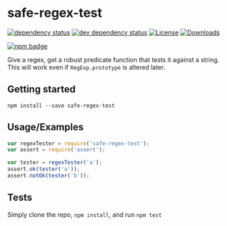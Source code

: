 # safe-regex-test

[![dependency status](https://david-dm.org/ljharb/safe-regex-test.svg)](https://david-dm.org/ljharb/safe-regex-test) [![dev dependency status](https://david-dm.org/ljharb/safe-regex-test/dev-status.svg)](https://david-dm.org/ljharb/safe-regex-test#info=devDependencies) [![License](https://img.shields.io/npm/l/safe-regex-test.svg)](LICENSE/) [![Downloads](https://img.shields.io/npm/dm/safe-regex-test.svg)](https://npm-stat.com/charts.html?package=safe-regex-test)

[![npm badge](https://nodei.co/npm/safe-regex-test.png?downloads=true\&stars=true)](https://npmjs.org/package/safe-regex-test)

Give a regex, get a robust predicate function that tests it against a string. This will work even if `RegExp.prototype` is altered later.

## Getting started

```
npm install --save safe-regex-test
```

## Usage/Examples

```js
var regexTester = require('safe-regex-test');
var assert = require('assert');

var tester = regexTester('a');
assert.ok(tester('a'));
assert.notOk(tester('b'));
```

## Tests

Simply clone the repo, `npm install`, and run `npm test`

